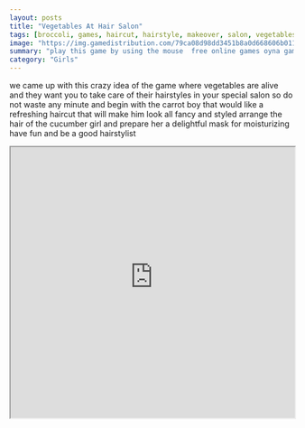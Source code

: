 ```yaml
---
layout: posts
title: "Vegetables At Hair Salon"
tags: [broccoli, games, haircut, hairstyle, makeover, salon, vegetables, carrot, free, online, games, oyna, game, free, games, play, play, games]
image: "https://img.gamedistribution.com/79ca08d98dd3451b8a0d668606b011b4.jpg"
summary: "play this game by using the mouse  free online games oyna game free games play play games"
category: "Girls"
---
```


we came up with this crazy idea of the game where vegetables are alive and they want you to take care of their hairstyles in your special salon so do not waste any minute and begin with the carrot boy that would like a refreshing haircut that will make him look all fancy and styled arrange the hair of the cucumber girl and prepare her a delightful mask for moisturizing have fun and be a good hairstylist

<iframe width="100%" height="480px;" src="https://flash.gamedistribution.com?game=79ca08d98dd3451b8a0d668606b011b4"></iframe>